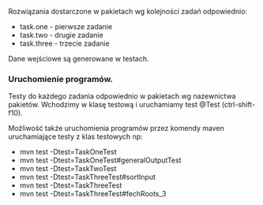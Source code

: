 

Rozwiązania dostarczone w pakietach
wg kolejności zadań odpowiednio:

* task.one - pierwsze zadanie
* task.two - drugie zadanie
* task.three - trzecie zadanie

Dane wejściowe są generowane w testach.

### Uruchomienie programów. 
Testy do każdego zadania odpowiednio w pakietach wg nazewnictwa pakietów.
Wchodzimy w klasę testową i uruchamiamy test @Test (ctrl-shift-f10).


Możliwość także uruchomienia programów przez
komendy maven uruchamiające testy z klas testowych
np:

 - mvn test -Dtest=TaskOneTest
 - mvn test -Dtest=TaskOneTest#generalOutputTest
 - mvn test -Dtest=TaskTwoTest
 - mvn test -Dtest=TaskThreeTest#sortInput
 - mvn test -Dtest=TaskThreeTest
 - mvn test -Dtest=TaskThreeTest#fechRoots_3



